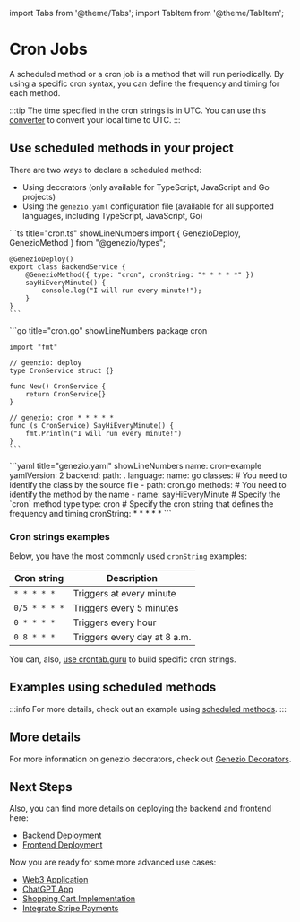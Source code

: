 import Tabs from '@theme/Tabs';
import TabItem from '@theme/TabItem';

# Cron Jobs

A scheduled method or a cron job is a method that will run periodically. By using a specific cron syntax, you can define the frequency and timing for each method.

:::tip
The time specified in the cron strings is in UTC. You can use this [converter](https://dateful.com/convert/utc) to convert your local time to UTC.
:::

## Use scheduled methods in your project

There are two ways to declare a scheduled method:

- Using decorators (only available for TypeScript, JavaScript and Go projects)
- Using the `genezio.yaml` configuration file (available for all supported languages, including TypeScript, JavaScript, Go)

<Tabs>
  <TabItem value="decorators" label="Decorators (TS/JS)">
    ```ts title="cron.ts" showLineNumbers
    import { GenezioDeploy, GenezioMethod } from "@genezio/types";

    @GenezioDeploy()
    export class BackendService {
        @GenezioMethod({ type: "cron", cronString: "* * * * *" })
        sayHiEveryMinute() {
            console.log("I will run every minute!");
        }
    }
    ```

  </TabItem>
  <TabItem value="comment decorators" label="Decorators (Go)">
    ```go title="cron.go" showLineNumbers
    package cron

    import "fmt"

    // geenzio: deploy
    type CronService struct {}

    func New() CronService {
        return CronService{}
    }

    // genezio: cron * * * * *
    func (s CronService) SayHiEveryMinute() {
        fmt.Println("I will run every minute!")
    }
    ```

  </TabItem>
  <TabItem value="yaml" label="Configuration File (All supported languages)">
    ```yaml title="genezio.yaml" showLineNumbers
    name: cron-example
    yamlVersion: 2
    backend:
      path: .
      language:
        name: go
      classes:
        # You need to identify the class by the source file
        - path: cron.go
          methods:
            # You need to identify the method by the name
            - name: sayHiEveryMinute
              # Specify the `cron` method type
              type: cron
              # Specify the cron string that defines the frequency and timing
              cronString: * * * * *
    ```
  </TabItem>
</Tabs>

### Cron strings examples

Below, you have the most commonly used `cronString` examples:

| Cron string   | Description                  |
| ------------- | ---------------------------- |
| `* * * * *`   | Triggers at every minute     |
| `0/5 * * * *` | Triggers every 5 minutes     |
| `0 * * * *`   | Triggers every hour          |
| `0 8 * * *`   | Triggers every day at 8 a.m. |

You can, also, [use crontab.guru](https://crontab.guru/) to build specific cron strings.

## Examples using scheduled methods

:::info
For more details, check out an example using [scheduled methods](https://github.com/Genez-io/genezio-examples/tree/master/javascript/cron).
:::

## More details

For more information on genezio decorators, check out [Genezio Decorators](/docs/project-structure/genezio-decorators).

## Next Steps

Also, you can find more details on deploying the backend and frontend here:

- [Backend Deployment](/docs/features/backend-deployment)
- [Frontend Deployment](/docs/features/frontend-deployment)

Now you are ready for some more advanced use cases:

- [Web3 Application](https://genezio.com/blog/create-your-first-web3-app/)
- [ChatGPT App](https://genezio.com/blog/create-your-first-app-using-chatgpt/)
- [Shopping Cart Implementation](https://genezio.com/blog/implement-a-shopping-cart-using-typescript-redis-and-react/)
- [Integrate Stripe Payments](https://genezio.com/blog/integrate-stripe-payments/)
